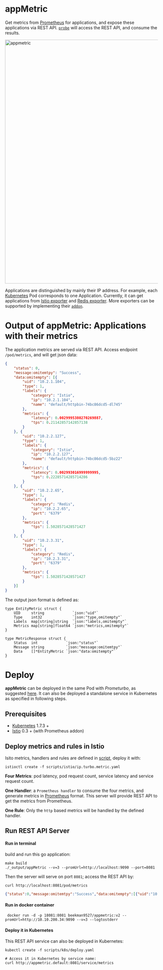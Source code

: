 # appMetric
Get metrics from [Prometheus](https://prometheus.io) for applications, and expose these applications via REST API. [`probe`](../prometurbo) will access the REST API, and consume the results.

<img width="800" alt="appmetric" src="https://user-images.githubusercontent.com/27221807/41060294-2d58206e-699d-11e8-93f8-dae4cc775e49.png">


Applications are distinguished by mainly their IP address. For example, each [Kubernetes](https://kubernetes.io/docs/concepts/workloads/pods/pod/) Pod corresponds to one Application.
Currently, it can get applications from [Istio exporter](https://istio.io/docs/reference/config/adapters/prometheus.html) and [Redis exporter](https://github.com/oliver006/redis_exporter). More exporters can be supported by implementing
their [`addon`](https://github.com/songbinliu/appMetric/tree/v2.0/pkg/addon).

# Output of appMetric: Applications with their metrics
The application metrics are served via REST API. Access endpoint `/pod/metrics`, and will get json data:
```json
{
	"status": 0,
	"message:omitemtpy": "Success",
	"data:omitempty": [{
		"uid": "10.2.1.104",
		"type": 1,
		"labels": {
			"category": "Istio",
			"ip": "10.2.1.104",
			"name": "default/httpbin-74bc86dcd5-dl745"
		},
		"metrics": {
			"latency": 0.0029995380270269887,
			"tps": 0.21142857142857138
		}
	}, {
		"uid": "10.2.2.127",
		"type": 1,
		"labels": {
			"category": "Istio",
			"ip": "10.2.2.127",
			"name": "default/httpbin-74bc86dcd5-5bz22"
		},
		"metrics": {
			"latency": 0.002993016999999995,
			"tps": 0.22285714285714286
		}
	}, {
		"uid": "10.2.2.65",
		"type": 1,
		"labels": {
			"category": "Redis",
			"ip": "10.2.2.65",
			"port": "6379"
		},
		"metrics": {
			"tps": 1.5028571428571427
		}
	}, {
		"uid": "10.2.3.31",
		"type": 1,
		"labels": {
			"category": "Redis",
			"ip": "10.2.3.31",
			"port": "6379"
		},
		"metrics": {
			"tps": 1.5028571428571427
		}
	}]
}
```

The output json format is defined as:
```golang
type EntityMetric struct {
	UID     string             `json:"uid"`
	Type    int32              `json:"type,omitempty"`
	Labels  map[string]string  `json:"labels,omitempty"`
	Metrics map[string]float64 `json:"metrics,omitempty"`
}

type MetricResponse struct {
	Status  int             `json:"status"`
	Message string          `json:"message:omitemtpy"`
	Data    []*EntityMetric `json:"data:omitempty"`
}

```


# Deploy
**appMetric** can be deployed in the same Pod with *Prometurbo*, as suggested [here](../deploy/). It can also be deployed
a standalone service in Kubernetes as specified in following steps.

## Prerequisites
* [Kubernetes](https://kubernetes.io) 1.7.3 +
* [Istio](https://istio.io) 0.3 + (with Prometheus addon)

## Deploy metrics and rules in Istio
Isito metrics, handlers and rules are defined in [script](https://github.com/turbonomic/prometurbo/blob/master/appmetric/scripts/istio/ip.turbo.metric.yaml), deploy it with:
```console
istioctl create -f scripts/istio/ip.turbo.metric.yaml
```
**Four Metrics**: pod latency, pod request count, service latency and service request count.

**One Handler**: a `Prometheus handler` to consume the four metrics, and generate metrics in [Prometheus](https://prometheus.io) format. This server will provide REST API to get the metrics from Prometheus.

**One Rule**: Only the `http` based metrics will be handled by the defined handler.

## Run REST API Server

#### Run in terminal
build and run this go application:
```console
make build
./_output/appMetric --v=3 --promUrl=http://localhost:9090 --port=8081
```

Then the server will serve on port `8081`; access the REST API by:
```console
curl http://localhost:8081/pod/metrics
```
```json
{"status":0,"message:omitemtpy":"Success","data:omitempty":[{"uid":"10.0.2.3","type":1,"labels":{"ip":"10.0.2.3","name":"default/curl-1xfj"},"metrics":{"latency":133.2,"tps":12}},{"uid":"10.0.3.2","type":1,"labels":{"ip":"10.0.3.2","name":"istio/music-ftaf2"},"metrics":{"latency":13.2,"tps":10}}]}
```

#### Run in docker container
```console
 docker run -d -p 18081:8081 beekman9527/appmetric:v2 --promUrl=http://10.10.200.34:9090 --v=3 --logtostderr
```

#### Deploy it in Kubernetes
This REST API service can also be deployed in Kubernetes:
```console
kubectl create -f scripts/k8s/deploy.yaml

# Access it in Kubernetes by service name:
curl http://appmetric.default:8081/service/metrics
```


